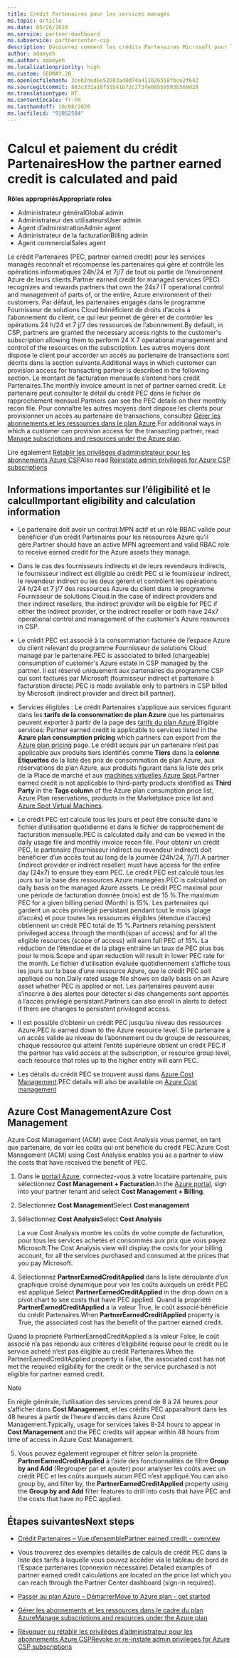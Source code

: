 ```yaml
---
title: Crédit Partenaires pour les services managés
ms.topic: article
ms.date: 05/26/2020
ms.service: partner-dashboard
ms.subservice: partnercenter-csp
description: Découvrez comment les crédits Partenaires Microsoft pour les services managés sont calculés et payés, et comment vérifier que vous êtes éligible.
author: adamyeh
ms.author: adamyeh
ms.localizationpriority: high
ms.custom: SEOMAY.20
ms.openlocfilehash: 3ceb2ded6e52083ad0d74a411026558fbce2f642
ms.sourcegitcommit: 883c332a10f51b41b72c2f3fe08bb9593b569d28
ms.translationtype: HT
ms.contentlocale: fr-FR
ms.lasthandoff: 10/08/2020
ms.locfileid: "91852584"
---
```

# <a name="how-the-partner-earned-credit-is-calculated-and-paid"></a><span data-ttu-id="8105a-103">Calcul et paiement du crédit Partenaires</span><span class="sxs-lookup"><span data-stu-id="8105a-103">How the partner earned credit is calculated and paid</span></span>

<span data-ttu-id="8105a-104">**Rôles appropriés**</span><span class="sxs-lookup"><span data-stu-id="8105a-104">**Appropriate roles**</span></span>

- <span data-ttu-id="8105a-105">Administrateur général</span><span class="sxs-lookup"><span data-stu-id="8105a-105">Global admin</span></span>
- <span data-ttu-id="8105a-106">Administrateur des utilisateurs</span><span class="sxs-lookup"><span data-stu-id="8105a-106">User admin</span></span>
- <span data-ttu-id="8105a-107">Agent d’administration</span><span class="sxs-lookup"><span data-stu-id="8105a-107">Admin agent</span></span>
- <span data-ttu-id="8105a-108">Administrateur de la facturation</span><span class="sxs-lookup"><span data-stu-id="8105a-108">Billing admin</span></span>
- <span data-ttu-id="8105a-109">Agent commercial</span><span class="sxs-lookup"><span data-stu-id="8105a-109">Sales agent</span></span>

<span data-ttu-id="8105a-110">Le crédit Partenaires (PEC, partner earned credit) pour les services managés reconnaît et récompense les partenaires qui gère et contrôle les opérations informatiques 24h/24 et 7j/7 de tout ou partie de l’environnent Azure de leurs clients.</span><span class="sxs-lookup"><span data-stu-id="8105a-110">Partner earned credit for managed services (PEC) recognizes and rewards partners that own the 24x7 IT operational control and management of parts of, or the entire, Azure environment of their customers.</span></span> <span data-ttu-id="8105a-111">Par défaut, les partenaires engagés dans le programme Fournisseur de solutions Cloud bénéficient de droits d’accès à l’abonnement du client, ce qui leur permet de gérer et de contrôler les opérations 24 h/24 et 7 j/7 des ressources de l’abonnement.</span><span class="sxs-lookup"><span data-stu-id="8105a-111">By default, in CSP, partners are granted the necessary access rights to the customer's subscription allowing them to perform 24 X 7 operational management and control of the resources on the subscription.</span></span> <span data-ttu-id="8105a-112">Les autres moyens dont dispose le client pour accorder un accès au partenaire de transactions sont décrits dans la section suivante.</span><span class="sxs-lookup"><span data-stu-id="8105a-112">Additional ways in which customer can provision access for transacting partner is described in the following section.</span></span> <span data-ttu-id="8105a-113">Le montant de facturation mensuelle s’entend hors crédit Partenaires.</span><span class="sxs-lookup"><span data-stu-id="8105a-113">The monthly invoice amount is net of partner earned credit.</span></span> <span data-ttu-id="8105a-114">Le partenaire peut consulter le détail du crédit PEC dans le fichier de rapprochement mensuel.</span><span class="sxs-lookup"><span data-stu-id="8105a-114">Partners can see the PEC details on their monthly recon file.</span></span> <span data-ttu-id="8105a-115">Pour connaître les autres moyens dont dispose les clients pour provisionner un accès au partenaire de transactions, consultez [Gérer les abonnements et les ressources dans le plan Azure](azure-plan-manage.md).</span><span class="sxs-lookup"><span data-stu-id="8105a-115">For additional ways in which a customer can provision access for the transacting partner, read [Manage subscriptions and resources under the Azure plan](azure-plan-manage.md).</span></span>

<span data-ttu-id="8105a-116">Lire également [Rétablir les privilèges d’administrateur pour les abonnements Azure CSP](revoke-reinstate-csp.md)</span><span class="sxs-lookup"><span data-stu-id="8105a-116">Also read [Reinstate admin privileges for Azure CSP subscriptions](revoke-reinstate-csp.md)</span></span>

## <a name="important-eligibility-and-calculation-information"></a><span data-ttu-id="8105a-117">Informations importantes sur l’éligibilité et le calcul</span><span class="sxs-lookup"><span data-stu-id="8105a-117">Important eligibility and calculation information</span></span>

- <span data-ttu-id="8105a-118">Le partenaire doit avoir un contrat MPN actif et un rôle RBAC valide pour bénéficier d’un crédit Partenaires pour les ressources Azure qu’il gère.</span><span class="sxs-lookup"><span data-stu-id="8105a-118">Partner should have an active MPN agreement and valid RBAC role to receive earned credit for the Azure assets they manage.</span></span> 

- <span data-ttu-id="8105a-119">Dans le cas des fournisseurs indirects et de leurs revendeurs indirects, le fournisseur indirect est éligible au crédit PEC si le fournisseur indirect, le revendeur indirect ou les deux gèrent et contrôlent les opérations 24 h/24 et 7 j/7 des ressources Azure du client dans le programme Fournisseur de solutions Cloud.</span><span class="sxs-lookup"><span data-stu-id="8105a-119">In the case of indirect providers and their indirect resellers, the indirect provider will be eligible for PEC if either the indirect provider, or the indirect reseller or both have 24x7 operational control and management of the customer's Azure resources in CSP.</span></span>

- <span data-ttu-id="8105a-120">Le crédit PEC est associé à la consommation facturée de l’espace Azure du client relevant du programme Fournisseur de solutions Cloud managé par le partenaire.</span><span class="sxs-lookup"><span data-stu-id="8105a-120">PEC is associated to billed (chargeable) consumption of customer's Azure estate in CSP managed by the partner.</span></span> <span data-ttu-id="8105a-121">Il est réservé uniquement aux partenaires du programme CSP qui sont facturés par Microsoft (fournisseur indirect et partenaire à facturation directe).</span><span class="sxs-lookup"><span data-stu-id="8105a-121">PEC is made available only to partners in CSP billed by Microsoft (indirect provider and direct bill partner).</span></span> 

- <span data-ttu-id="8105a-122">Services éligibles : Le crédit Partenaires s’applique aux services figurant dans les **tarifs de la consommation de plan Azure** que les partenaires peuvent exporter à partir de la page des [tarifs du plan Azure](https://partner.microsoft.com/commerce/sales).</span><span class="sxs-lookup"><span data-stu-id="8105a-122">Eligible services: Partner earned credit is applicable to services listed in the **Azure plan consumption pricing** which partners can export from the [Azure plan pricing](https://partner.microsoft.com/commerce/sales) page.</span></span> <span data-ttu-id="8105a-123">Le crédit acquis par un partenaire n’est pas applicable aux produits tiers identifiés comme **Tiers** dans la **colonne Étiquettes** de la liste des prix de consommation de plan Azure, aux réservations de plan Azure, aux produits figurant dans la liste des prix de la Place de marché et aux [machines virtuelles Azure Spot](https://partner.microsoft.com/resources/collection/azure-spot-in-csp#/).</span><span class="sxs-lookup"><span data-stu-id="8105a-123">Partner earned credit is not applicable to third-party products identified as **Third Party** in the **Tags column** of the Azure plan consumption price list, Azure Plan reservations, products in the Marketplace price list and [Azure Spot Virtual Machines](https://partner.microsoft.com/resources/collection/azure-spot-in-csp#/).</span></span>

- <span data-ttu-id="8105a-124">Le crédit PEC est calculé tous les jours et peut être consulté dans le fichier d’utilisation quotidienne et dans le fichier de rapprochement de facturation mensuelle.</span><span class="sxs-lookup"><span data-stu-id="8105a-124">PEC is calculated daily and can be viewed in the daily usage file and monthly invoice recon file.</span></span> <span data-ttu-id="8105a-125">Pour obtenir un crédit PEC, le partenaire (fournisseur indirect ou revendeur indirect) doit bénéficier d’un accès tout au long de la journée (24h/24, 7j/7).</span><span class="sxs-lookup"><span data-stu-id="8105a-125">A partner (indirect provider or indirect reseller) must have access for the entire day (24x7) to ensure they earn PEC.</span></span> <span data-ttu-id="8105a-126">Le crédit PEC est calculé tous les jours sur la base des ressources Azure managées.</span><span class="sxs-lookup"><span data-stu-id="8105a-126">PEC is calculated on daily basis on the managed Azure assets.</span></span> <span data-ttu-id="8105a-127">Le crédit PEC maximal pour une période de facturation donnée (mois) est de 15 %.</span><span class="sxs-lookup"><span data-stu-id="8105a-127">The maximum PEC for a given billing period (Month) is 15%.</span></span> <span data-ttu-id="8105a-128">Les partenaires qui gardent un accès privilégié persistant pendant tout le mois (plage d’accès) et pour toutes les ressources éligibles (étendue d’accès) obtiennent un crédit PEC total de 15 %.</span><span class="sxs-lookup"><span data-stu-id="8105a-128">Partners retaining persistent privileged access through the month(span of access) and for all the eligible resources (scope of access) will earn full PEC of 15%.</span></span> <span data-ttu-id="8105a-129">La réduction de l’étendue et de la plage entraîne un taux de PEC plus bas pour le mois.</span><span class="sxs-lookup"><span data-stu-id="8105a-129">Scope and span reduction will result in lower PEC rate for the month.</span></span> <span data-ttu-id="8105a-130">Le fichier d’utilisation évaluée quotidiennement s’affiche tous les jours sur la base d’une ressource Azure, que le crédit PEC soit appliqué ou non.</span><span class="sxs-lookup"><span data-stu-id="8105a-130">Daily rated usage file shows on daily basis on an Azure asset whether PEC is applied or not.</span></span> <span data-ttu-id="8105a-131">Les partenaires peuvent aussi s’inscrire à des alertes pour détecter si des changements sont apportés à l’accès privilégié persistant.</span><span class="sxs-lookup"><span data-stu-id="8105a-131">Partners can also enroll in alerts to detect if there are changes to persistent privileged access.</span></span>

- <span data-ttu-id="8105a-132">Il est possible d’obtenir un crédit PEC jusqu’au niveau des ressources Azure.</span><span class="sxs-lookup"><span data-stu-id="8105a-132">PEC is earned down to the Azure resource level.</span></span> <span data-ttu-id="8105a-133">Si le partenaire a un accès valide au niveau de l’abonnement ou du groupe de ressources, chaque ressource qui atteint l’entité supérieure obtient un crédit PEC.</span><span class="sxs-lookup"><span data-stu-id="8105a-133">If the partner has valid access at the subscription, or resource group level, each resource that roles up to the higher entity will earn PEC.</span></span>  

- <span data-ttu-id="8105a-134">Les détails du crédit PEC se trouvent aussi dans [Azure Cost Management](/azure/cost-management-billing/costs/get-started-partners).</span><span class="sxs-lookup"><span data-stu-id="8105a-134">PEC details will also be available on [Azure Cost management](/azure/cost-management-billing/costs/get-started-partners)</span></span>

## <a name="azure-cost-management"></a><span data-ttu-id="8105a-135">Azure Cost Management</span><span class="sxs-lookup"><span data-stu-id="8105a-135">Azure Cost Management</span></span>

<span data-ttu-id="8105a-136">Azure Cost Management (ACM) avec Cost Analysis vous permet, en tant que partenaire, de voir les coûts qui ont bénéficié du crédit PEC.</span><span class="sxs-lookup"><span data-stu-id="8105a-136">Azure Cost Management (ACM) using Cost Analysis enables you as a partner to view the costs that have received the benefit of PEC.</span></span>  

1. <span data-ttu-id="8105a-137">Dans le [portail Azure](https://portal.azure.com), connectez-vous à votre locataire partenaire, puis sélectionnez **Cost Management + Facturation**.</span><span class="sxs-lookup"><span data-stu-id="8105a-137">In the [Azure portal](https://portal.azure.com), sign into your partner tenant and select **Cost Management + Billing**.</span></span>

2. <span data-ttu-id="8105a-138">Sélectionnez **Cost Management**</span><span class="sxs-lookup"><span data-stu-id="8105a-138">Select **Cost management**</span></span>

3. <span data-ttu-id="8105a-139">Sélectionnez **Cost Analysis**</span><span class="sxs-lookup"><span data-stu-id="8105a-139">Select **Cost Analysis**</span></span>

   <span data-ttu-id="8105a-140">La vue Cost Analysis montre les coûts de votre compte de facturation, pour tous les services achetés et consommés aux prix que vous payez Microsoft.</span><span class="sxs-lookup"><span data-stu-id="8105a-140">The Cost Analysis view will display the costs for your billing account, for all the services purchased and consumed at the prices that you pay Microsoft.</span></span>

4. <span data-ttu-id="8105a-141">Sélectionnez **PartnerEarnedCreditApplied** dans la liste déroulante d’un graphique croisé dynamique pour voir les coûts auxquels un crédit PEC est appliqué.</span><span class="sxs-lookup"><span data-stu-id="8105a-141">Select **PartnerEarnedCreditApplied** in the drop down on a pivot chart to see costs that have PEC applied.</span></span> <span data-ttu-id="8105a-142">Quand la propriété **PartnerEarnedCreditApplied** a la valeur True, le coût associé bénéficie du crédit Partenaires.</span><span class="sxs-lookup"><span data-stu-id="8105a-142">When **PartnerEarnedCreditApplied** property is True, the associated cost has the benefit of the partner earned credit.</span></span> 

<span data-ttu-id="8105a-143">Quand la propriété PartnerEarnedCreditApplied a la valeur False, le coût associé n’a pas répondu aux critères d’éligibilité requise pour le crédit ou le service acheté n’est pas éligible au crédit Partenaires.</span><span class="sxs-lookup"><span data-stu-id="8105a-143">When the PartnerEarnedCreditApplied property is False, the associated cost has not met the required eligibility for the credit or the service purchased is not eligible for partner earned credit.</span></span>

>[!NOTE] 
><span data-ttu-id="8105a-144">En règle générale, l’utilisation des services prend de 8 à 24 heures pour s’afficher dans **Cost Management**, et les crédits PEC apparaîtront dans les 48 heures à partir de l’heure d’accès dans Azure Cost Management.</span><span class="sxs-lookup"><span data-stu-id="8105a-144">Typically, usage for services takes 8-24 hours to appear in **Cost Management** and the PEC credits will appear within 48 hours from time of access in Azure Cost Management.</span></span>

5. <span data-ttu-id="8105a-145">Vous pouvez également regrouper et filtrer selon la propriété **PartnerEarnedCreditApplied** à l’aide des fonctionnalités de filtre **Group by and Add** (Regrouper par et ajouter) pour analyser les coûts avec un crédit PEC et les coûts auxquels aucun PEC n’est appliqué.</span><span class="sxs-lookup"><span data-stu-id="8105a-145">You can also group by, and filter by, the **PartnerEarnedCreditApplied** property using the **Group by and Add** filter features to drill into costs that have PEC and the costs that have no PEC applied.</span></span>

## <a name="next-steps"></a><span data-ttu-id="8105a-146">Étapes suivantes</span><span class="sxs-lookup"><span data-stu-id="8105a-146">Next steps</span></span>

- [<span data-ttu-id="8105a-147">Crédit Partenaires – Vue d’ensemble</span><span class="sxs-lookup"><span data-stu-id="8105a-147">Partner earned credit - overview</span></span>](partner-earned-credit.md)

- <span data-ttu-id="8105a-148">Vous trouverez des exemples détaillés de calculs de crédit PEC dans la liste des tarifs à laquelle vous pouvez accéder via le tableau de bord de l’Espace partenaires (connexion nécessaire).</span><span class="sxs-lookup"><span data-stu-id="8105a-148">Detailed examples of partner earned credit calculations are located on the price list which you can reach through the Partner Center dashboard (sign-in required).</span></span>

- [<span data-ttu-id="8105a-149">Passer au plan Azure – Démarrer</span><span class="sxs-lookup"><span data-stu-id="8105a-149">Move to Azure plan - get started</span></span>](azure-plan-get-started.md)

- [<span data-ttu-id="8105a-150">Gérer les abonnements et les ressources dans le cadre du plan Azure</span><span class="sxs-lookup"><span data-stu-id="8105a-150">Manage subscriptions and resources under the Azure plan</span></span>](azure-plan-manage.md)

- [<span data-ttu-id="8105a-151">Révoquer ou rétablir les privilèges d’administrateur pour les abonnements Azure CSP</span><span class="sxs-lookup"><span data-stu-id="8105a-151">Revoke or re-instate admin privileges for Azure CSP subscriptions</span></span>](revoke-reinstate-csp.md)
